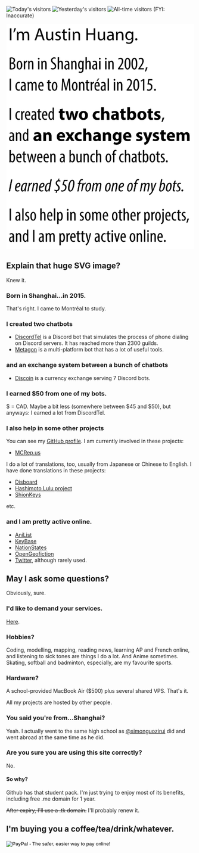 <img src="https://speedcounter.net/counter-v2/2347814-today-brightgreen.svg" alt="Today's visitors"> <img src="https://speedcounter.net/counter-v2/2347814-yesterday-brightgreen.svg" alt="Yesterday's visitors"> <img src="https://speedcounter.net/counter-v2/2347814-total-brightgreen.svg" alt="All-time visitors"> (FYI: Inaccurate)

![](Untitled-1.svg)

## Explain that huge SVG image?
Knew it.

### Born in Shanghai...in 2015.
That's right. I came to Montréal to study.

### I created two chatbots
* [DiscordTel](http://github.com/austinhuang0131/discordtel) is a Discord bot that simulates the process of phone dialing on Discord servers. It has reached more than 2300 guilds.
* [Metagon](https://metagon.cf) is a multi-platform bot that has a lot of useful tools.

### and an exchange system between a bunch of chatbots
* [Discoin](http://discoin.gitbooks.io/docs) is a currency exchange serving 7 Discord bots.

### I earned $50 from one of my bots.
$ = CAD. Maybe a bit less (somewhere between $45 and $50), but anyways: I earned a lot from DiscordTel.

### I also help in some other projects
You can see my [GitHub profile](http://github.com/austinhuang0131). I am currently involved in these projects:

* [MCRep.us](http://mcrep.us)

I do a lot of translations, too, usually from Japanese or Chinese to English. I have done translations in these projects:

* [Disboard](http://disboard.org/zh-cn)
* [Hashimoto Lulu project](http://luluidoll.jp/tagged/english)
* [ShionKeys](/ShionKeys)

etc.

### and I am pretty active online.

* [AniList](https://anilist.co/user/austinhuang)
* [KeyBase](https://keybase.io/austinhuang)
* [NationStates](https://www.nationstates.net/nation=the_cafes)
* [OpenGeofiction](http://wiki.opengeofiction.net/wiki/index.php/Esthyra)
* [Twitter](http://twitter.com/montreal0131), although rarely used.

## May I ask some questions?
Obviously, sure.

### I'd like to demand your services.
[Here](https://docs.google.com/forms/d/e/1FAIpQLScSGYm6NXhc8L_vFsWZjmz6LULB89CTKX5IiRWPAAurgbF43g/viewform).

### Hobbies?
Coding, modelling, mapping, reading news, learning AP and French online, and listening to sick tones are things I do a lot. And Anime sometimes. Skating, softball and badminton, especially, are my favourite sports.

### Hardware?
A school-provided MacBook Air ($500) plus several shared VPS. That's it.

All my projects are hosted by other people.

### You said you're from...Shanghai?
Yeah. I actually went to the same high school as [@simonguozirui](https://github.com/simonguozirui) did and went abroad at the same time as he did.

### Are you sure you are using this site correctly?
No.

#### So why?
Github has that student pack. I'm just trying to enjoy most of its benefits, including free .me domain for 1 year.

~~After expiry, I'll use a .tk domain.~~ I'll probably renew it.

## I'm buying you a coffee/tea/drink/whatever.
<form action="/" method="POST">
<script
  src="https://checkout.stripe.com/checkout.js" class="stripe-button"
  data-key="pk_live_o7kbLlhuzupC2wNseCuevUjY"
  data-label="Donate by Card"
  data-panel-label="Donate"
  data-amount="100"
  data-currency="CAD"
  data-name="0131 Bot Services"
  data-description="$1 CAD of donation"
  data-image="https://stripe.com/img/documentation/checkout/marketplace.png"
  data-locale="auto"
  data-zip-code="true">
</script>
</form> <script type="text/javascript" src="https://cdn.jsdelivr.net/gh/ivandiazwm/coinwidget@0.1.1/builds/full.js" charset="utf-8"></script><div id="coinwidget" data-icon="true" data-type="primary" data-wallet="12tgbn6BoJyQDuRdN5fgA2fi9UKnhxXaCi" /> <form action="https://www.paypal.com/cgi-bin/webscr" method="post" target="_top">
<input type="hidden" name="cmd" value="_s-xclick">
<input type="hidden" name="hosted_button_id" value="X5F25CULLN2GU">
<input type="image" src="https://www.paypalobjects.com/en_US/i/btn/btn_donate_LG.gif" border="0" name="submit" alt="PayPal - The safer, easier way to pay online!">
<img alt="" border="0" src="https://www.paypalobjects.com/en_US/i/scr/pixel.gif" width="1" height="1">
</form>
